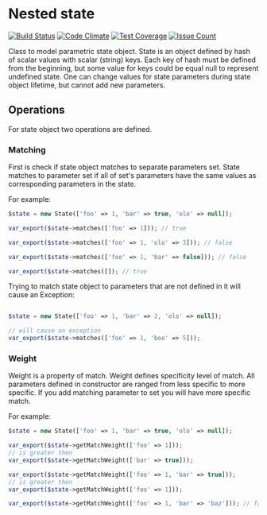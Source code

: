 # Nested state

[![Build Status](https://travis-ci.org/Carboneum/nested-state.svg?branch=master)](https://travis-ci.org/Carboneum/nested-state)
[![Code Climate](https://codeclimate.com/github/Carboneum/nested-state/badges/gpa.svg)](https://codeclimate.com/github/Carboneum/nested-state)
[![Test Coverage](https://codeclimate.com/github/Carboneum/nested-state/badges/coverage.svg)](https://codeclimate.com/github/Carboneum/nested-state/coverage)
[![Issue Count](https://codeclimate.com/github/Carboneum/nested-state/badges/issue_count.svg)](https://codeclimate.com/github/Carboneum/nested-state)

Class to model parametric state object. State is an object defined by hash of scalar values with scalar (string) keys.
Each key of hash must be defined from the beginning, but some value for keys could be equal null to represent undefined
state. One can change values for state parameters during state object lifetime, but cannot add new parameters.

## Operations

For state object two operations are defined.

### Matching

First is check if state object matches to separate parameters set. State matches to parameter set if all of set's
parameters have the same values as corresponding parameters in the state.

For example:

```php
$state = new State(['foo' => 1, 'bar' => true, 'olo' => null]);

var_export($state->matches(['foo' => 1])); // true

var_export($state->matches(['foo' => 1, 'olo' => 3])); // false

var_export($state->matches(['foo' => 1, 'bar' => false])); // false

var_export($state->matches([]); // true

```

Trying to match state object to parameters that are not defined in it will cause an Exception:

```php

$state = new State(['foo' => 1, 'bar' => 2, 'olo' => null]);

// will cause an exception
var_export($state->matches(['foo' => 1, 'boo' => 5]));

```

### Weight

Weight is a property of match. Weight defines specificity level of match. All parameters defined in constructor
are ranged from less specific to more specific. If you add matching parameter to set you will have more specific match.

For example:

```php
$state = new State(['foo' => 1, 'bar' => true, 'olo' => null]);

var_export($state->getMatchWeight(['foo' => 1]));
// is greater then
var_export($state->getMatchWeight(['bar' => true]));

var_export($state->getMatchWeight(['foo' => 1, 'bar' => true]));
// is greater then
var_export($state->getMatchWeight(['foo' => 1]));

var_export($state->getMatchWeight(['foo' => 1, 'bar' => 'baz'])); // false

```



